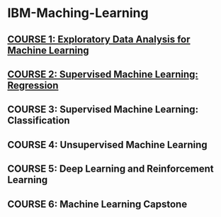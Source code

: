 # IBM-Maching-Learning

## [COURSE 1: Exploratory Data Analysis for Machine Learning](https://github.com/chongna95/IBM-Maching-Learning/tree/main/Course%201:%20Exploratory%20Data%20Analysis%20for%20Machine%20Learning)
## [COURSE 2: Supervised Machine Learning: Regression](https://github.com/chongna95/IBM-Maching-Learning/tree/main/Course%202:%20Supervised%20Machine%20Learning:%20Regression)
## COURSE 3: Supervised Machine Learning: Classification
## COURSE 4: Unsupervised Machine Learning
## COURSE 5: Deep Learning and Reinforcement Learning
## COURSE 6: Machine Learning Capstone
